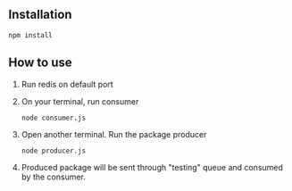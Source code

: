 ## Installation

```
npm install
```

## How to use

1. Run redis on default port

2. On your terminal, run consumer

    ```
    node consumer.js
    ```

3. Open another terminal. Run the package producer

    ```
    node producer.js
    ```

4. Produced package will be sent through "testing" queue and consumed by the consumer.

